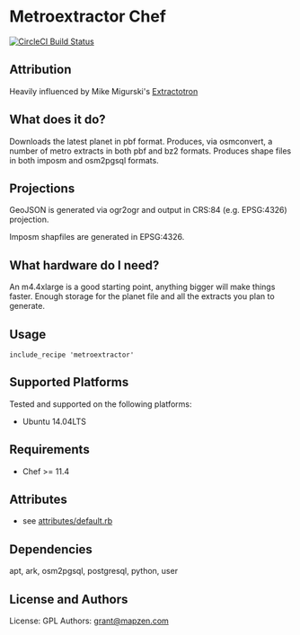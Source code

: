 Metroextractor Chef
===================
[![CircleCI Build Status](https://circleci.com/gh/mapzen/chef-metroextractor.svg?style=svg)](https://circleci.com/gh/mapzen/chef-metroextractor)

Attribution
-----------
Heavily influenced by Mike Migurski's [Extractotron](https://github.com/migurski/Extractotron/)

What does it do?
----------------
Downloads the latest planet in pbf format.
Produces, via osmconvert, a number of metro extracts in both pbf and bz2 formats.
Produces shape files in both imposm and osm2pgsql formats.

Projections
-----------
GeoJSON is generated via ogr2ogr and output in CRS:84 (e.g. EPSG:4326) projection.

Imposm shapfiles are generated in EPSG:4326.

What hardware do I need?
------------------------
An m4.4xlarge is a good starting point, anything bigger will make things faster.
Enough storage for the planet file and all the extracts you plan to generate.

Usage
-----
    include_recipe 'metroextractor'

Supported Platforms
-------------------
Tested and supported on the following platforms:

* Ubuntu 14.04LTS

Requirements
------------
* Chef >= 11.4

Attributes
----------
* see [attributes/default.rb](https://github.com/mapzen/chef-metroextractor/blob/master/attributes/default.rb)

Dependencies
-----------
apt, ark, osm2pgsql, postgresql, python, user

License and Authors
-------------------
License: GPL
Authors: grant@mapzen.com
